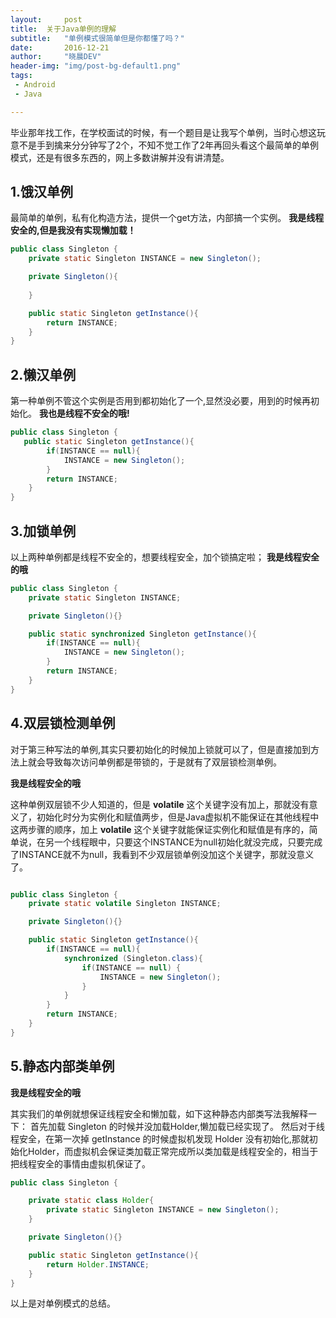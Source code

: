 ```yaml
---
layout: 	post
title: 	关于Java单例的理解
subtitle: 	"单例模式很简单但是你都懂了吗？"
date:       2016-12-21
author:     "晓晨DEV"
header-img: "img/post-bg-default1.png"
tags:
 - Android
 - Java

---
```


毕业那年找工作，在学校面试的时候，有一个题目是让我写个单例，当时心想这玩意不是手到擒来分分钟写了2个，不知不觉工作了2年再回头看这个最简单的单例模式，还是有很多东西的，网上多数讲解并没有讲清楚。

## 1.饿汉单例

最简单的单例，私有化构造方法，提供一个get方法，内部搞一个实例。
**我是线程安全的,但是我没有实现懒加载！**

```Java
public class Singleton {
    private static Singleton INSTANCE = new Singleton();

    private Singleton(){
        
    }

    public static Singleton getInstance(){
        return INSTANCE;
    }
}

```

## 2.懒汉单例

第一种单例不管这个实例是否用到都初始化了一个,显然没必要，用到的时候再初始化。
**我也是线程不安全的哦!**

```Java
public class Singleton {
   public static Singleton getInstance(){
        if(INSTANCE == null){
            INSTANCE = new Singleton();
        }
        return INSTANCE;
    }
}

```

## 3.加锁单例

以上两种单例都是线程不安全的，想要线程安全，加个锁搞定啦；
**我是线程安全的哦**

```java
public class Singleton {
    private static Singleton INSTANCE;

    private Singleton(){}

    public static synchronized Singleton getInstance(){
        if(INSTANCE == null){
            INSTANCE = new Singleton();
        }
        return INSTANCE;
    }
}
```

## 4.双层锁检测单例

对于第三种写法的单例,其实只要初始化的时候加上锁就可以了，但是直接加到方法上就会导致每次访问单例都是带锁的，于是就有了双层锁检测单例。

**我是线程安全的哦**

这种单例双层锁不少人知道的，但是 **volatile** 这个关键字没有加上，那就没有意义了，初始化时分为实例化和赋值两步，但是Java虚拟机不能保证在其他线程中这两步骤的顺序，加上 **volatile** 这个关键字就能保证实例化和赋值是有序的，简单说，在另一个线程眼中，只要这个INSTANCE为null初始化就没完成，只要完成了INSTANCE就不为null，我看到不少双层锁单例没加这个关键字，那就没意义了。

```java

public class Singleton {
    private static volatile Singleton INSTANCE;

    private Singleton(){}

    public static Singleton getInstance(){
        if(INSTANCE == null){
            synchronized (Singleton.class){
                if(INSTANCE == null) {
                    INSTANCE = new Singleton();
                }
            }
        }
        return INSTANCE;
    }
}

```

## 5.静态内部类单例

**我是线程安全的哦**

其实我们的单例就想保证线程安全和懒加载，如下这种静态内部类写法我解释一下：
首先加载 Singleton 的时候并没加载Holder,懒加载已经实现了。
然后对于线程安全，在第一次掉 getInstance 的时候虚拟机发现 Holder 没有初始化,那就初始化Holder，而虚拟机会保证类加载正常完成所以类加载是线程安全的，相当于把线程安全的事情由虚拟机保证了。


```Java
public class Singleton {

    private static class Holder{
        private static Singleton INSTANCE = new Singleton();
    }

    private Singleton(){}

    public static Singleton getInstance(){
        return Holder.INSTANCE;
    }
}

```

以上是对单例模式的总结。
